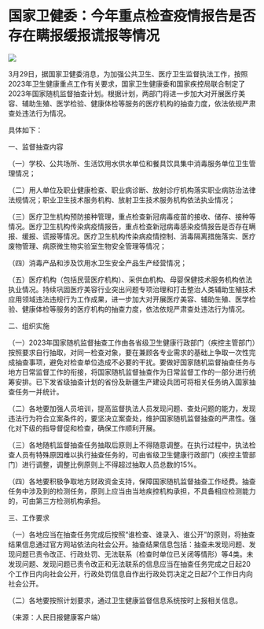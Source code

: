 # 国家卫健委：今年重点检查疫情报告是否存在瞒报缓报谎报等情况

![](https://inews.gtimg.com/om_bt/OO1WQh4iYplU3RxZtwbdr453QVT827BrbQK4MkCxH64ogAA/1000)

3月29日，据国家卫健委消息，为加强公共卫生、医疗卫生监督执法工作，按照2023年卫生健康重点工作有关要求，国家卫生健康委和国家疾控局联合制定了2023年国家随机监督抽查计划。根据计划，两部门将进一步加大对开展医疗美容、辅助生殖、医学检验、健康体检等服务的医疗机构的抽查力度，依法依规严肃查处违法行为情况。

具体如下：

一、监督抽查内容

（一）学校、公共场所、生活饮用水供水单位和餐具饮具集中消毒服务单位卫生管理情况；

（二）用人单位及职业健康检查、职业病诊断、放射诊疗机构落实职业病防治法律法规情况；职业卫生技术服务机构、放射卫生技术服务机构依法执业情况；

（三）医疗卫生机构预防接种管理，重点检查新冠病毒疫苗的接收、储存、接种等情况。医疗卫生机构传染病疫情报告，重点检查新冠病毒感染疫情报告是否存在瞒报、缓报、谎报等情况。医疗卫生机构传染病疫情控制、消毒隔离措施落实、医疗废物管理、病原微生物实验室生物安全管理等情况；

（四）消毒产品和涉及饮用水卫生安全产品生产经营情况；

（五）医疗机构（包括民营医疗机构）、采供血机构、母婴保健技术服务机构依法执业情况。持续巩固医疗美容行业突出问题专项治理和打击整治人类辅助生殖技术应用领域违法违规行为工作成果，进一步加大对开展医疗美容、辅助生殖、医学检验、健康体检等服务的医疗机构的抽查力度，依法依规严肃查处违法行为情况。

二、组织实施

（一）2023年国家随机监督抽查工作由各省级卫生健康行政部门（疾控主管部门）按照要求自行抽取，对同一检查对象，要在兼顾各专业需求的基础上争取一次性完成抽查事项，避免对检查单位造成不必要的干扰。要做好国家随机监督抽查任务与地方日常监督工作的衔接，将国家随机监督抽查作为日常监督工作的一部分进行统筹安排。已下发省级抽查计划的省份及新疆生产建设兵团可将相关任务纳入国家抽查任务一并统计。

（二）各地要加强人员培训，提高监督执法人员发现问题、查处问题的能力，发现违法行为符合立案条件的，要坚决立案查处，维护国家随机监督抽查的严肃性。强化对下级的指导督促和检查，确保工作顺利开展。

（三）各地随机监督抽查任务抽取后原则上不得随意调整。在执行过程中，执法检查人员有特殊原因难以执行抽查任务的，可由省级卫生健康行政部门（疾控主管部门）进行调整，调整比例原则上不得超过抽取人员总数的15%。

（四）各地要积极争取地方财政资金支持，保障国家随机监督抽查工作经费。抽查任务中涉及到的检测任务，原则上应当由当地疾控机构承担，不具备相应检测能力的，可由第三方检测机构承担。

三、工作要求

（一）各地应当在抽查任务完成后按照“谁检查、谁录入、谁公开”的原则，将抽查结果信息通过官方网站依法向社会公开。抽查结果信息包括：抽查未发现问题、发现问题已责令改正、行政处罚、无法联系（检查时单位已关闭等情形）等4类。未发现问题、发现问题已责令改正和无法联系的信息应当在抽查任务完成之日起20个工作日内向社会公开，行政处罚信息自作出行政处罚决定之日起7个工作日内向社会公开。

（二）各地要按照计划要求，通过卫生健康监督信息系统按时上报相关信息。

（来源：人民日报健康客户端）

